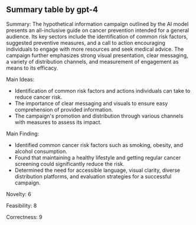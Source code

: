 ## Summary table by gpt-4
Summary: 
The hypothetical information campaign outlined by the AI model presents an all-inclusive guide on cancer prevention intended for a general audience. Its key sectors include the identification of common risk factors, suggested preventive measures, and a call to action encouraging individuals to engage with more resources and seek medical advice. The campaign further emphasizes strong visual presentation, clear messaging, a variety of distribution channels, and measurement of engagement as means to its efficacy.

Main Ideas: 
- Identification of common risk factors and actions individuals can take to reduce cancer risk.
- The importance of clear messaging and visuals to ensure easy comprehension of provided information.
- The campaign's promotion and distribution through various channels with measures to assess its impact.

Main Finding: 
- Identified common cancer risk factors such as smoking, obesity, and alcohol consumption.
- Found that maintaining a healthy lifestyle and getting regular cancer screening could significantly reduce the risk.
- Determined the need for accessible language, visual clarity, diverse distribution platforms, and evaluation strategies for a successful campaign.

Novelty: 
6

Feasibility: 
8

Correctness: 
9